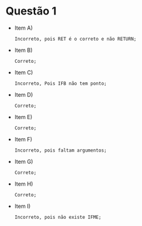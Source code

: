 # Questão 1
* Item A)
  ```
  Incorreto, pois RET é o correto e não RETURN;
  ```
  
* Item B)
  ```
  Correto;
  ```
* Item C)
  ```
  Incorreto, Pois IFB não tem ponto;
  ```
* Item D)
  ```
  Correto;
  ```
* Item E)
  ```
  Correto;
  ```
* Item F)
  ```
  Incorreto, pois faltam argumentos;
  ```
* Item G)
  ```
  Correto;
  ```
* Item H)
  ```
  Correto;
  ```
* Item I)
  ```
  Incorreto, pois não existe IFME;
  ```
